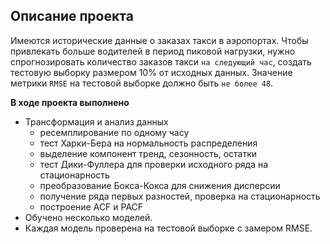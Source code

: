 ## Описание проекта

Имеются исторические данные о заказах такси в аэропортах. Чтобы привлекать больше водителей в период пиковой нагрузки, нужно спрогнозировать количество заказов такси `на следующий час`, создать тестовую выборку размером 10% от исходных данных. Значение метрики `RMSE` на тестовой выборке должно быть `не более 48`.

**В ходе проекта выполнено**

- Трансформация и анализ данных
    - ресемплирование по одному часу
    - тест Харки-Бера на нормальность распределения
    - выделение компонент тренд, сезонность, остатки
    - тест Дики-Фуллера для проверки исходного ряда на стационарность
    - преобразование Бокса-Кокса для снижения дисперсии
    - получение ряда первых разностей, проверка на стационарность
    - построение ACF и PACF
- Обучено несколько моделей. 
- Каждая модель проверена на тестовой выборке с замером RMSE.

